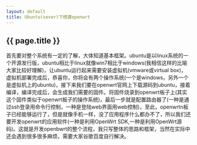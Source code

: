 ```yaml
---
layout: default
title: Ubuntu(sever)下搭建openwrt
---
```


<h2>{{ page.title }}</h2>
<p>首先要对整个系统有一定的了解，大体知道基本框架。ubuntu是以linux系统的一个开源发行版，ubuntu相比于linux就像win7相比于windows(我相信这样的比喻大家比较好理解)，让ubuntu运行起来需要安装虚拟机(vmware或virtual box)，虚拟机部署完成后，恭喜你，你将会有两个操作系统(一个是windows，另外一个是虚拟机上的ubuntu)，接下来我们要在openwrt官网上下载源码到ubuntu，接着编译，编译完成后，会生成我们需要的固件。将固件烧录到openwrt板子上(其实这个固件类似于openwrt板子的操作系统)，最后一步就是配置路由器了(一种是通过ssh登录用命令行控制，一种是登陆web界面用web控制)，至此，openwrtn板子已经能够运行了，但是就像手机一样，没了应用程序什么都办不了，所以我们还要开发openwrt的应用软件(一种是利用OpenWrt SDK,一种是利用OpenWrt源码)。这就是开发openbwrt的整个流程，我只写整体的思路和框架，当然在实际中还会遇到很多很多麻烦，需要大家谷歌百度自行解决。
